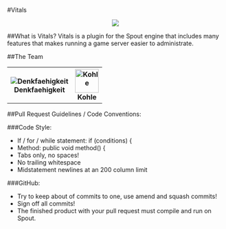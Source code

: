 #Vitals
<center>
<img src="https://a248.e.akamai.net/camo.github.com/448bafbf031bb2ad38485087079748ee8555490d/687474703a2f2f7777772e6861776e75746f722e6f72672f696d6167652f7a5635706670442e706e67">
</center>


##What is Vitals?
Vitals is a plugin for the Spout engine that includes many features that makes running a game server easier to administrate. 

##The Team
<table>
	<tr>
		<th><img src="https://en.gravatar.com/userimage/29837749/a5bf1842093967471dc0bf067f1c724d.png?size=55" alt="Denkfaehigkeit" title="DrAgonmoray"/><br/>Denkfaehigkeit</th>
		<th><img src="https://dl.dropbox.com/u/35876967/fancykohlewhitebg.png" width="55" height="55" alt="Kohle" title="Kohle"/><br/>Kohle</th>
	</tr>
</table>

##Pull Request Guidelines / Code Conventions:

###Code Style:

* If / for / while statement: if (conditions) {
* Method: public void method() {
* Tabs only, no spaces!
* No trailing whitespace
* Midstatement newlines at an 200 column limit

###GitHub:

* Try to keep about of commits to one, use amend and squash commits!
* Sign off all commits!
* The finished product with your pull request must compile and run on Spout.